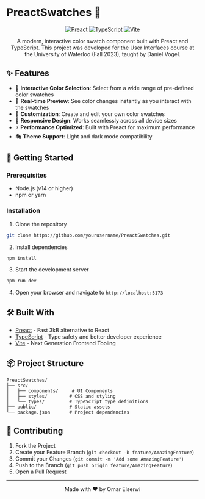 # PreactSwatches 🎨

<div align="center">

[![Preact](https://img.shields.io/badge/Preact-10.19.2-blue.svg)](https://preactjs.com/)
[![TypeScript](https://img.shields.io/badge/TypeScript-5.0.0-blue.svg)](https://www.typescriptlang.org/)
[![Vite](https://img.shields.io/badge/Vite-4.5.0-purple.svg)](https://vitejs.dev/)

A modern, interactive color swatch component built with Preact and TypeScript. This project was developed for the User Interfaces course at the University of Waterloo (Fall 2023), taught by Daniel Vogel.

</div>

## ✨ Features

- 🎯 **Interactive Color Selection**: Select from a wide range of pre-defined color swatches
- 🔄 **Real-time Preview**: See color changes instantly as you interact with the swatches
- 🎨 **Customization**: Create and edit your own color swatches
- 📱 **Responsive Design**: Works seamlessly across all device sizes
- ⚡ **Performance Optimized**: Built with Preact for maximum performance
- 🎭 **Theme Support**: Light and dark mode compatibility

## 🚀 Getting Started

### Prerequisites

- Node.js (v14 or higher)
- npm or yarn

### Installation

1. Clone the repository
```bash
git clone https://github.com/yourusername/PreactSwatches.git
```

2. Install dependencies
```bash
npm install
```

3. Start the development server
```bash
npm run dev
```

4. Open your browser and navigate to `http://localhost:5173`

## 🛠️ Built With

- [Preact](https://preactjs.com/) - Fast 3kB alternative to React
- [TypeScript](https://www.typescriptlang.org/) - Type safety and better developer experience
- [Vite](https://vitejs.dev/) - Next Generation Frontend Tooling

## 📦 Project Structure

```
PreactSwatches/
├── src/
│   ├── components/     # UI Components
│   ├── styles/        # CSS and styling
│   └── types/         # TypeScript type definitions
├── public/            # Static assets
└── package.json       # Project dependencies
```

## 🤝 Contributing

1. Fork the Project
2. Create your Feature Branch (`git checkout -b feature/AmazingFeature`)
3. Commit your Changes (`git commit -m 'Add some AmazingFeature'`)
4. Push to the Branch (`git push origin feature/AmazingFeature`)
5. Open a Pull Request

---

<div align="center">
  Made with ❤️ by Omar Elserwi
</div>

